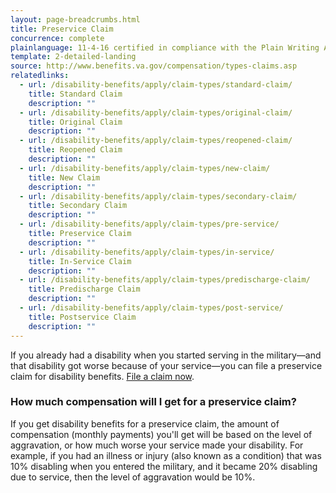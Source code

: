 ```yaml
---
layout: page-breadcrumbs.html
title: Preservice Claim
concurrence: complete
plainlanguage: 11-4-16 certified in compliance with the Plain Writing Act
template: 2-detailed-landing
source: http://www.benefits.va.gov/compensation/types-claims.asp
relatedlinks:
  - url: /disability-benefits/apply/claim-types/standard-claim/
    title: Standard Claim
    description: ""
  - url: /disability-benefits/apply/claim-types/original-claim/
    title: Original Claim
    description: ""
  - url: /disability-benefits/apply/claim-types/reopened-claim/
    title: Reopened Claim
    description: ""
  - url: /disability-benefits/apply/claim-types/new-claim/
    title: New Claim
    description: ""
  - url: /disability-benefits/apply/claim-types/secondary-claim/
    title: Secondary Claim
    description: ""
  - url: /disability-benefits/apply/claim-types/pre-service/
    title: Preservice Claim
    description: ""
  - url: /disability-benefits/apply/claim-types/in-service/
    title: In-Service Claim
    description: ""
  - url: /disability-benefits/apply/claim-types/predischarge-claim/
    title: Predischarge Claim
    description: ""
  - url: /disability-benefits/apply/claim-types/post-service/
    title: Postservice Claim
    description: ""
---
```


<div class="va-introtext">

If you already had a disability when you started serving in the military—and that disability got worse because of your service—you can file a preservice claim for disability benefits. [File a claim now](/disability-benefits/apply-for-benefits/).

</div>

### How much compensation will I get for a preservice claim?
If you get disability benefits for a preservice claim, the amount of compensation (monthly payments) you'll get will be based on the level of aggravation, or how much worse your service made your disability. For example, if you had an illness or injury (also known as a condition) that was 10% disabling when you entered the military, and it became 20% disabling due to service, then the level of aggravation would be 10%.
